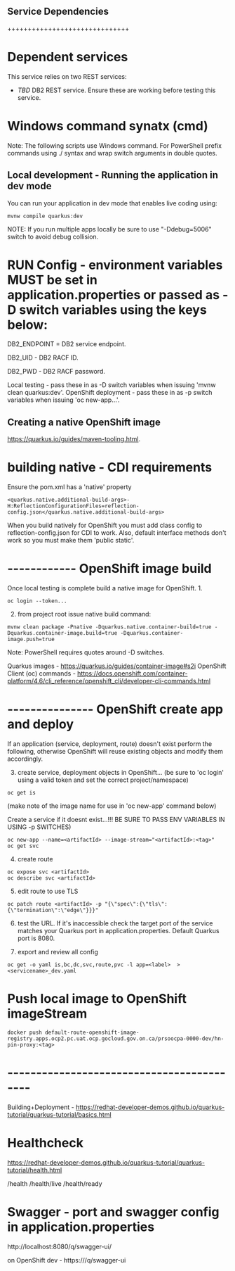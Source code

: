 ## Service Dependencies
++++++++++++++++++++++++++++++
# Dependent services
This service relies on two REST services:
- *TBD* DB2 REST service.
Ensure these are working before testing this service.

# Windows command synatx (cmd)
Note: The following scripts use Windows command. For PowerShell prefix commands using ./ syntax and wrap switch arguments in double quotes.

## Local development - Running the application in dev mode
You can run your application in dev mode that enables live coding using:
```shell script
mvnw compile quarkus:dev
```
NOTE: If you run multiple apps locally be sure to use "-Ddebug=5006" switch to avoid debug collision.

# RUN Config - environment variables MUST be set in application.properties or passed as -D switch variables using the keys below:
DB2_ENDPOINT = DB2 service endpoint.

DB2_UID - DB2 RACF ID.

DB2_PWD - DB2 RACF password.

Local testing - pass these in as -D switch variables when issuing 'mvnw clean quarkus:dev'.
OpenShift deployment - pass these in as -p switch variables when issuing 'oc new-app...'.

## Creating a native OpenShift image
https://quarkus.io/guides/maven-tooling.html.
# building native - CDI requirements
Ensure the pom.xml has a 'native' property
```shell script
<quarkus.native.additional-build-args>-H:ReflectionConfigurationFiles=reflection-config.json</quarkus.native.additional-build-args>
```
When you build natively for OpenShift you must add class config to reflection-config.json for CDI to work.
Also, default interface methods don't work so you must make them 'public static'.

# ------------ OpenShift image build
Once local testing is complete build a native image for OpenShift.
1. 
```shell script
oc login --token...
```
2. from project root issue native build command:
```shell script
mvnw clean package -Pnative -Dquarkus.native.container-build=true -Dquarkus.container-image.build=true -Dquarkus.container-image.push=true
```
Note: PowerShell requires quotes around -D switches.

Quarkus images - https://quarkus.io/guides/container-image#s2i
OpenShift Client (oc) commands - https://docs.openshift.com/container-platform/4.6/cli_reference/openshift_cli/developer-cli-commands.html

# --------------- OpenShift create app and deploy
If an application (service, deployment, route) doesn't exist perform the following, otherwise OpenShift will reuse existing objects and modify them accordingly.

3. create service, deployment objects in OpenShift...
(be sure to 'oc login' using a valid token and set the correct project/namespace)
```shell script
oc get is
```
(make note of the image name for use in 'oc new-app' command below)

Create a service if it doesnt exist...!!! BE SURE TO PASS ENV VARIABLES IN USING -p SWITCHES)
```shell script
oc new-app --name=<artifactId> --image-stream="<artifactId>:<tag>"
oc get svc
```
4. create route
```shell script
oc expose svc <artifactId>
oc describe svc <artifactId>
```

5. edit route to use TLS
```shell script
oc patch route <artifactId> -p "{\"spec\":{\"tls\":{\"termination\":\"edge\"}}}"
```

6. test the URL. If it's inaccessible check the target port of the service matches your Quarkus port in application.properties. Default Quarkus port is 8080.

7. export and review all config
```shell script
oc get -o yaml is,bc,dc,svc,route,pvc -l app=<label>  >  <servicename>_dev.yaml
```        

# Push local image to OpenShift imageStream
```shell script
docker push default-route-openshift-image-registry.apps.ocp2.pc.uat.ocp.gocloud.gov.on.ca/prsoocpa-0000-dev/hn-pin-proxy:<tag>
```

# ------------------------------------------
Building+Deployment - https://redhat-developer-demos.github.io/quarkus-tutorial/quarkus-tutorial/basics.html

# Healthcheck
https://redhat-developer-demos.github.io/quarkus-tutorial/quarkus-tutorial/health.html

<endpoint>/health
<endpoint>/health/live
<endpoint>/health/ready

# Swagger - port and swagger config in application.properties
http://localhost:8080/q/swagger-ui/

on OpenShift dev - https://<projectURL>/q/swagger-ui